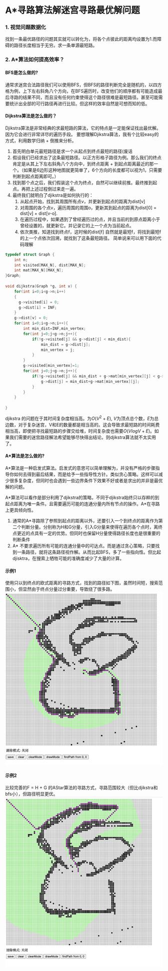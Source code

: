 # A*寻路算法解迷宫寻路最优解问题
### 1. 视觉问题数据化
找到一条最优路径的问题其实就可以转化为，将各个点彼此的距离均设置为1.而障碍的路径长度相当于无穷。求一条单源最短路。
### 2. A*算法如何提高效率？
#### BFS是怎么做的?
通常求迷宫合法路径我们可以使用BFS，但BFS的路径判断完全是随机的，以四方格为例，上下左右斜角八个方向，在BFS遍历时，改变他们的顺序都有可能造成最后寻路的结果不同，而且没有任何约束使得这个路径很难是最短路径。甚至可能需要统计出全部的可行路径再进行比较。但这样的效率自然是可想而知的低。
#### Dijkstra算法是怎么做的？
Djikstra算法是非常经典的求最短路的算法，它的特点是一定能保证找出最优解。因为它会进行非常详尽的遍历手段。
要想理解Djikstra算法，我有个比较easy的方式，利用数学归纳 + 倒推来分析。
1. 首先明白单元最短路径是求一个从起点到终点最短的路径(废话
2. 假设我们已经求出了这条最短路径。以正方形格子路径为例。那么我们的终点肯定是从其上下左右斜角八个方向中，到终点距离 + 到起点距离最近的那一个。（如果是6边形这种地图就更简单了，6个方向的长度都可以视为1，只需要判断到起点距离即可。）
3. 找到那个点之后，我们假装这个点为终点，自然可以继续前推。最终推到起点。再把上述过程倒过来走一遍。
4. 最终我们就明白了djikstra是如何执行的：
    1. 从起点开始，找到其周围所有点v，并更新到起点的距离为dist[v]
    2. 对周围的各个点v，遍历周围的周围o，更新其到起点的距离为dist[0] = dist[v] + dist[v-o].
    3. 在遍历过程中，如果遇到了曾经遍历过的点，并且当前的到原点距离小于曾经设置的，就更新它。并记录它的上一个点为当前起点。
    4. 依次类推，知道找到终点f，这时候的dist[f] 自然就是最短f，将找到最短f的上一个点依次回溯，就找到了这条最短路径。
简单说来可以用下面的代码理解

```c
typedef struct Graph {
    int n;
    int visited[MAX_N], dist[MAX_N];
    int mat[MAX_N][MAX_N];
}Graph;

void dijkstra(Graph *g, int v) {
    for(int i=0;i<g->n;i++)
    {
      g->visited[i] = 0;
      g->dist[i] = INF;
    }
    g->dist[v] = 0;
    for(int i=0;i<g->n;i++){
        int min_dist=INF,min_vertex;
        for(int j=0;j<g->n;j++){
            if(!g->visited[j] && g->dist[j] < min_dist){
                min_dist = g->dist[j];
                min_vertex = j;
            }
        }
        g->visited[min_vertex]=1;
        for(int j=0;j<g->n;j++){
            if(!g->visited[j] && min_dist + g->mat[min_vertex][j] < g->dist[j]){
                g->dist[j] = min_dist+g->mat[min_vertex][j];
            }
        }
    }
   
}
```

djikstra 的问题在于其时间复杂度相当高。为$O(V^2 + E)$, $V$为顶点总个数，$E$为总边数，对于复杂迷宫，V和E的数量都是相当高的。这会导致求最短路的时间耗费相当高，即使把寻找最短路的步骤交给堆，时间复杂度也需要$O(VlogV + E)$。如果我们需要的迷宫路径解法希望能够尽快得出结论。则djikstra算法就不太实用了。

#### A\*算法是怎么做的?
A\*算法是一种启发式算法。启发式的意思可以简单理解为，并没有严格的步骤指导你如何去得到最后结果，而是给予一些指导性方针。类似贪心策略。这样可以减少很多复杂度，但同时也会遇到一些边界条件下效果不好或者是求出的并非是最优解的问题。

A*算法可以看作是部分利用了djikstra的策略，不同于djikstra始终只以存粹的到起点距离为唯一条件。且需要遍历可能的连通分量内所有节点的操作。A\*在寻路上更具倾向性。
1. 通常的A\*寻路除了参照到起点的距离以外，还要引入一个到终点的距离作为第二个判断分量。分别称为H和G分量，引入G分量来使得在遍历各个点时，离终点更近的点具有一定的优势。但同时也保留H分量使得路径长度也是很重要的判断条件
2. A\* 不要求遍历所有可能的连通分量中的可达点。而是通过贪心策略，只要找到一条路径，就将这条路径视作解。从而比起BFS，多了一些指向性。但比起djisktra，在搜索上牺牲可能的准确度减少了大量的计算。

#### 示例1 
使用只以到终点的欧式距离的寻路方式，找到的路径如下图，虽然时间短，搜索范围小，但显然由于终点分量过分重要，导致绕了很多路。
![-w730](media/15989256548601/15993177797129.jpg)
#### 示例2
比较完善的F = H + G 的AStar算法的寻路方式，寻路范围较大（但比djikstra和bfs小），但路径明显更优。
![-w755](media/15989256548601/15993179760438.jpg)

